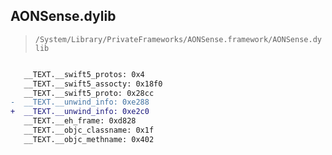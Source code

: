 ## AONSense.dylib

> `/System/Library/PrivateFrameworks/AONSense.framework/AONSense.dylib`

```diff

   __TEXT.__swift5_protos: 0x4
   __TEXT.__swift5_assocty: 0x18f0
   __TEXT.__swift5_proto: 0x28cc
-  __TEXT.__unwind_info: 0xe288
+  __TEXT.__unwind_info: 0xe2c0
   __TEXT.__eh_frame: 0xd828
   __TEXT.__objc_classname: 0x1f
   __TEXT.__objc_methname: 0x402

```
